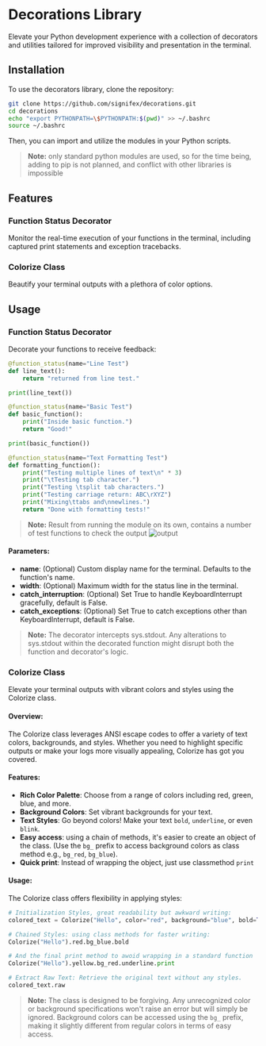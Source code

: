 
# Decorations Library
Elevate your Python development experience with a collection of decorators and utilities tailored for improved visibility and presentation in the terminal.

## Installation
To use the decorators library, clone the repository:

```bash
git clone https://github.com/signifex/decorations.git
cd decorations
echo "export PYTHONPATH=\$PYTHONPATH:$(pwd)" >> ~/.bashrc
source ~/.bashrc
```
Then, you can import and utilize the modules in your Python scripts.

> **Note:** only standard python modules are used, so for the time being, adding to pip is not planned, and conflict with other libraries is impossible

## Features

### Function Status Decorator
Monitor the real-time execution of your functions in the terminal, including captured print statements and exception tracebacks.

### Colorize Class
Beautify your terminal outputs with a plethora of color options.

## Usage

### Function Status Decorator
Decorate your functions to receive feedback:

```python
@function_status(name="Line Test")
def line_text():
    return "returned from line test."

print(line_text())

@function_status(name="Basic Test")
def basic_function():
    print("Inside basic function.")
    return "Good!"

print(basic_function())

@function_status(name="Text Formatting Test")
def formatting_function():
    print("Testing multiple lines of text\n" * 3)
    print("\tTesting tab character.")
    print("Testing \tsplit tab characters.")
    print("Testing carriage return: ABC\rXYZ")
    print("Mixing\ttabs and\nnewlines.")
    return "Done with formatting tests!"

```
> **Note:** Result from running the module on its own, contains a number of test functions to check the output
![output](https://github.com/signifex/decorations/assets/97762325/1463251e-9543-4969-83b0-96e6a01f69e4)

#### Parameters:
- **name**: (Optional) Custom display name for the terminal. Defaults to the function's name.
- **width**: (Optional) Maximum width for the status line in the terminal.
- **catch_interruption**: (Optional) Set True to handle KeyboardInterrupt gracefully, default is False.
- **catch_exceptions**: (Optional) Set True to catch exceptions other than KeyboardInterrupt, default is False.

> **Note:** The decorator intercepts sys.stdout. Any alterations to sys.stdout within the decorated function might disrupt both the function and decorator's logic.

### Colorize Class
Elevate your terminal outputs with vibrant colors and styles using the Colorize class.

#### Overview:
The Colorize class leverages ANSI escape codes to offer a variety of text colors, backgrounds, and styles. Whether you need to highlight specific outputs or make your logs more visually appealing, Colorize has got you covered.

#### Features:
- **Rich Color Palette**: Choose from a range of colors including red, green, blue, and more.
- **Background Colors**: Set vibrant backgrounds for your text.
- **Text Styles**: Go beyond colors! Make your text `bold`, `underline`, or even `blink`.
- **Easy access**: using a chain of methods, it's easier to create an object of the class. (Use the `bg_` prefix to access background colors as class method e.g., `bg_red`, `bg_blue`).
- **Quick print**: Instead of wrapping the object, just use classmethod `print`

#### Usage:
The Colorize class offers flexibility in applying styles:

```python
# Initialization Styles, great readability but awkward writing:
colored_text = Colorize("Hello", color="red", background="blue", bold=True)

# Chained Styles: using class methods for faster writing:
Colorize("Hello").red.bg_blue.bold

# And the final print method to awoid wrapping in a standard function
Colorize("Hello").yellow.bg_red.underline.print

# Extract Raw Text: Retrieve the original text without any styles.
colored_text.raw
```

> **Note:** The class is designed to be forgiving. Any unrecognized color or background specifications won't raise an error but will simply be ignored. Background colors can be accessed using the `bg_` prefix, making it slightly different from regular colors in terms of easy access.
